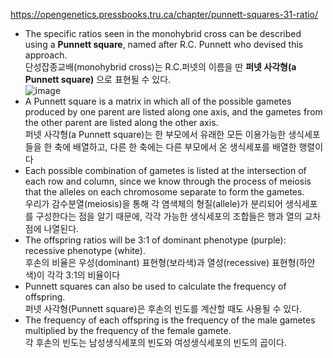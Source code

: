 https://opengenetics.pressbooks.tru.ca/chapter/punnett-squares-31-ratio/
- The specific ratios seen in the monohybrid cross can be described using a **Punnett square**, named after R.C. Punnett who devised this approach.    
  단성잡종교배(monohybrid cross)는 R.C.퍼넷의 이름을 딴 **퍼넷 사각형(a Punnett square)** 으로 표현될 수 있다.    
![image](https://opengenetics.pressbooks.tru.ca/wp-content/uploads/sites/42/2020/11/ch1-pic9.png)    
- A Punnett square is a matrix in which all of the possible gametes produced by one parent are listed along one axis, and the gametes from the other parent are listed along the other axis.     
  퍼넷 사각형(a Punnett square)는 한 부모에서 유래한 모든 이용가능한 생식세포들을 한 축에 배열하고, 다른 한 축에는 다른 부모에서 온 생식세포를 배열한 행렬이다
- Each possible combination of gametes is listed at the intersection of each row and column, since we know through the process of meiosis that the alleles on each chromosome separate to form the gametes.    
  우리가 감수분열(meiosis)을 통해 각 염색체의 형질(allele)가 분리되어 생식세포를 구성한다는 점을 알기 때문에, 각각 가능한 생식세포의 조합들은 행과 열의 교차점에 나열된다.
- The offspring ratios will be 3:1 of dominant phenotype (purple): recessive phenotype (white).    
  후손의 비율은 우성(dominant) 표현형(보라색)과 열성(recessive) 표현형(하얀색)이 각각 3:1의 비율이다
- Punnett squares can also be used to calculate the frequency of offspring.    
  퍼넷 사각형(Punnett square)은 후손의 빈도를 계산할 때도 사용될 수 있다.
- The frequency of each offspring is the frequency of the male gametes multiplied by the frequency of the female gamete.     
  각 후손의 빈도는 남성생식세포의 빈도와 여성생식세포의 빈도의 곱이다.